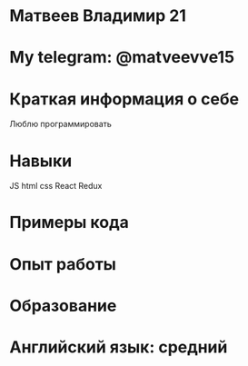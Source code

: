 # Матвеев Владимир 21 
# My telegram: @matveevve15
# Краткая информация о себе
Люблю программировать
# Навыки
JS html css React Redux 
# Примеры кода
# Опыт работы
# Образование
# Английский язык: средний
